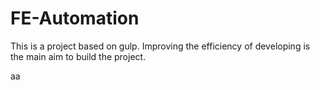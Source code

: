 # FE-Automation
This is a project based on gulp. Improving the efficiency of developing is the main aim to build the project.

aa
